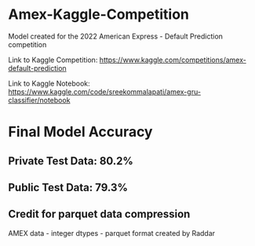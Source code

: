 # Amex-Kaggle-Competition
Model created for the 2022 American Express - Default Prediction competition

Link to Kaggle Competition: https://www.kaggle.com/competitions/amex-default-prediction

Link to Kaggle Notebook: https://www.kaggle.com/code/sreekommalapati/amex-gru-classifier/notebook

# Final Model Accuracy

## Private Test Data: 80.2%

## Public Test Data: 79.3%


## Credit for parquet data compression
AMEX data - integer dtypes - parquet format created by Raddar
